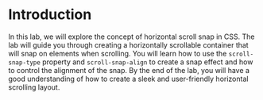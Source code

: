 # Introduction

In this lab, we will explore the concept of horizontal scroll snap in CSS. The lab will guide you through creating a horizontally scrollable container that will snap on elements when scrolling. You will learn how to use the `scroll-snap-type` property and `scroll-snap-align` to create a snap effect and how to control the alignment of the snap. By the end of the lab, you will have a good understanding of how to create a sleek and user-friendly horizontal scrolling layout.
